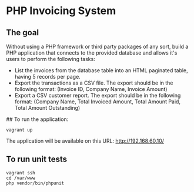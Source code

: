 # PHP Invoicing System

## The goal
Without using a PHP framework or third party packages of any sort, build a PHP application that connects to the provided database and allows it's users to perform the following tasks:

- List the invoices from the database table into an HTML paginated table, having 5 records per page.
- Export the transactions as a CSV file. The export should be in the following format: (Invoice ID, Company Name, Invoice Amount)
- Export a CSV customer report. The export should be in the following format: (Company Name, Total Invoiced Amount, Total Amount Paid, Total Amount Outstanding)


## To run the application:
```shell
vagrant up
```

The application will be available on this URL: http://192.168.60.10/

## To run unit tests
```shell
vagrant ssh
cd /var/www
php vendor/bin/phpunit
```
